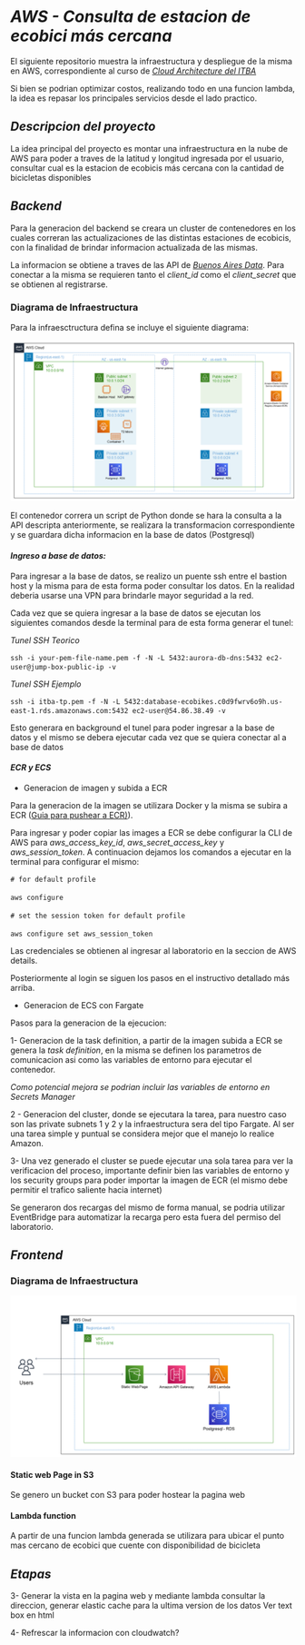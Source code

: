 # ***AWS - Consulta de estacion de ecobici más cercana***

El siguiente repositorio muestra la infraestructura y despliegue de la misma en AWS, correspondiente al curso de [*Cloud Architecture del ITBA*](https://innovacion.itba.edu.ar/educacion-ejecutiva/tic/cloud-architecture/)

Si bien se podrian optimizar costos, realizando todo en una funcion lambda, la idea es repasar los principales servicios desde el lado practico.

## ***Descripcion del proyecto***

La idea principal del proyecto es montar una infraestructura en la nube de AWS para poder a traves de la latitud y longitud ingresada por el usuario, consultar cual es la estacion de ecobicis más cercana con la cantidad de bicicletas disponibles

## ***Backend***

Para la generacion del backend se creara un cluster de contenedores en los cuales correran las actualizaciones de las distintas estaciones de ecobicis, con la finalidad de brindar informacion actualizada de las mismas.

La informacion se obtiene a traves de las API de [*Buenos Aires Data*](https://data.buenosaires.gob.ar/dataset/). Para conectar a la misma se requieren tanto el *client_id* como el *client_secret* que se obtienen al registrarse.

### Diagrama de Infraestructura

Para la infraesctructura defina se incluye el siguiente diagrama:


![](https://github.com/RArielAlonso/aws-itba-tp/blob/main/resources/Diagrama%20de%20infraestructura.png?raw=True)

El contenedor correra un script de Python donde se hara la consulta a la API descripta anteriormente, se realizara la transformacion correspondiente y se guardara dicha informacion en la base de datos (Postgresql)

#### *Ingreso a base de datos:*

Para ingresar a la base de datos, se realizo un puente ssh entre el bastion host y la misma para de esta forma poder consultar los datos. En la realidad deberia usarse una VPN para brindarle mayor seguridad a la red.

Cada vez que se quiera ingresar a la base de datos se ejecutan los siguientes comandos desde la terminal para de esta forma generar el tunel:

*Tunel SSH Teorico*
<pre><code>ssh -i your-pem-file-name.pem -f -N -L 5432:aurora-db-dns:5432 ec2-user@jump-box-public-ip -v
</code></pre> 

*Tunel SSH Ejemplo*
<pre><code>ssh -i itba-tp.pem -f -N -L 5432:database-ecobikes.c0d9fwrv6o9h.us-east-1.rds.amazonaws.com:5432 ec2-user@54.86.38.49 -v</code></pre> 

Esto generara en background el tunel para poder ingresar a la base de datos y el mismo se debera ejecutar cada vez que se quiera conectar al a base de datos

#### *ECR y ECS*

- Generacion de imagen y subida a ECR

Para la generacion de la imagen se utilizara Docker y la misma se subira a ECR ([Guia para pushear a ECR)](https://docs.aws.amazon.com/AmazonECR/latest/userguide/docker-push-ecr-image.html)).

Para ingresar y poder copiar las images a ECR se debe configurar la CLI de AWS para *aws_access_key_id*, *aws_secret_access_key* y *aws_session_token*. A continuacion dejamos los comandos a ejecutar en la terminal para configurar el mismo:

<pre><code># for default profile

aws configure

# set the session token for default profile

aws configure set aws_session_token 
</code></pre>

Las credenciales se obtienen al ingresar al laboratorio en la seccion de AWS details.

Posteriormente al login se siguen los pasos en el instructivo detallado más arriba.

- Generacion de ECS con Fargate

Pasos para la generacion de la ejecucion:

1- Generacion de la task definition, a partir de la imagen subida a ECR se genera la *task definition*, en la misma se definen los parametros de comunicacion asi como las variables de entorno para ejecutar el contenedor.

*Como potencial mejora se podrian incluir las variables de entorno en Secrets Manager*

2 - Generacion del cluster, donde se ejecutara la tarea, para nuestro caso son las private subnets 1 y 2 y la infraestructura sera del tipo Fargate. Al ser una tarea simple y puntual se considera mejor que el manejo lo realice Amazon.

3- Una vez generado el cluster se puede ejecutar una sola tarea para ver la verificacion del proceso, importante definir bien las variables de entorno y los security groups para poder importar la imagen de ECR (el mismo debe permitir el trafico saliente hacia internet)


Se generaron dos recargas del mismo de forma manual, se podria utilizar EventBridge para automatizar la recarga pero esta fuera del permiso del laboratorio.

## ***Frontend***

### Diagrama de Infraestructura

![](/resources/diagrama-frontend.png)

#### Static web Page in S3

Se genero un bucket con S3 para poder hostear la pagina web


#### Lambda function

A partir de una funcion lambda generada se utilizara para ubicar el punto mas cercano de ecobici que cuente con disponibilidad de bicicleta


## ***Etapas***


3- Generar la vista en la pagina web y mediante lambda consultar la direccion, generar elastic cache para la ultima version de los datos
Ver text box en html

4- Refrescar la informacion con cloudwatch?


